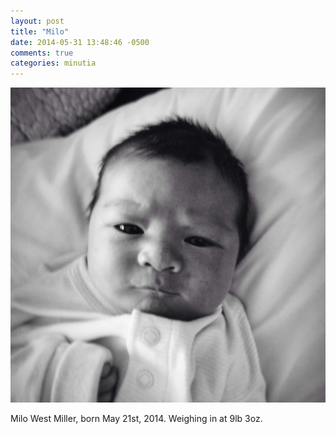 ```yaml
---
layout: post
title: "Milo"
date: 2014-05-31 13:48:46 -0500
comments: true
categories: minutia
---
```


![](/assets/2014/05/milo.jpg)

Milo West Miller, born May 21st, 2014. Weighing in at 9lb 3oz.
